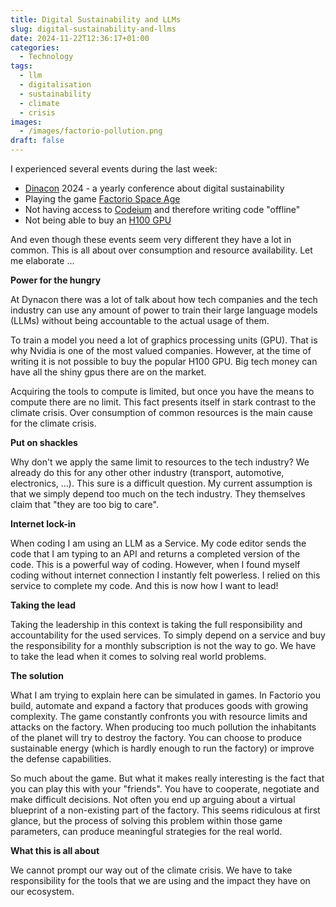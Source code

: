 ```yaml
---
title: Digital Sustainability and LLMs
slug: digital-sustainability-and-llms
date: 2024-11-22T12:36:17+01:00
categories:
  - Technology
tags:
  - llm
  - digitalisation
  - sustainability
  - climate
  - crisis
images:
  - /images/factorio-pollution.png
draft: false
---
```

I experienced several events during the last week:

- [Dinacon](https://dinacon.ch/) 2024 - a yearly conference about digital sustainability
- Playing the game [Factorio Space Age](https://www.factorio.com/space-age/overview)
- Not having access to [Codeium](https://codeium.com/) and therefore writing code "offline"
- Not being able to buy an [H100 GPU](https://www.amazon.com/NVIDIA-Graphics-Memory-Learning-Compute/dp/B0CMJCD2HG)

And even though these events seem very different they have a lot in common. This is all about over consumption and resource availability. Let me elaborate ...

<!--more-->

**Power for the hungry**

At Dynacon there was a lot of talk about how tech companies and the tech industry can use any amount of power to train their large language models (LLMs) without being accountable to the actual usage of them.

To train a model you need a lot of graphics processing units (GPU). That is why Nvidia is one of the most valued companies. However, at the time of writing it is not possible to buy the popular H100 GPU. Big tech money can have all the shiny gpus there are on the market.

Acquiring the tools to compute is limited, but once you have the means to compute there are no limit. This fact presents itself in stark contrast to the climate crisis. Over consumption of common resources is the main cause for the climate crisis.

**Put on shackles**

Why don't we apply the same limit to resources to the tech industry? We already do this for any other other industry (transport, automotive, electronics, ...). This sure is a difficult question. My current assumption is that we simply depend too much on the tech industry. They themselves claim that "they are too big to care".

**Internet lock-in**

When coding I am using an LLM as a Service. My code editor sends the code that I am typing to an API and returns a completed version of the code. This is a powerful way of coding. However, when I found myself coding without internet connection I instantly felt powerless. I relied on this service to complete my code. And this is now how I want to lead!

**Taking the lead**

Taking the leadership in this context is taking the full responsibility and accountability for the used services. To simply depend on a service and buy the responsibility for a monthly subscription is not the way to go. We have to take the lead when it comes to solving real world problems.

**The solution**

What I am trying to explain here can be simulated in games. In Factorio you build, automate and expand a factory that produces goods with growing complexity. The game constantly confronts you with resource limits and attacks on the factory. When producing too much pollution the inhabitants of the planet will try to destroy the factory. You can choose to produce sustainable energy (which is hardly enough to run the factory) or improve the defense capabilities.

So much about the game. But what it makes really interesting is the fact that you can play this with your "friends". You have to cooperate, negotiate and make difficult decisions. Not often you end up arguing about a virtual blueprint of a non-existing part of the factory. This seems ridiculous at first glance, but the process of solving this problem within those game parameters, can produce meaningful strategies for the real world.

**What this is all about**

We cannot prompt our way out of the climate crisis. We have to take responsibility for the tools that we are using and the impact they have on our ecosystem.
